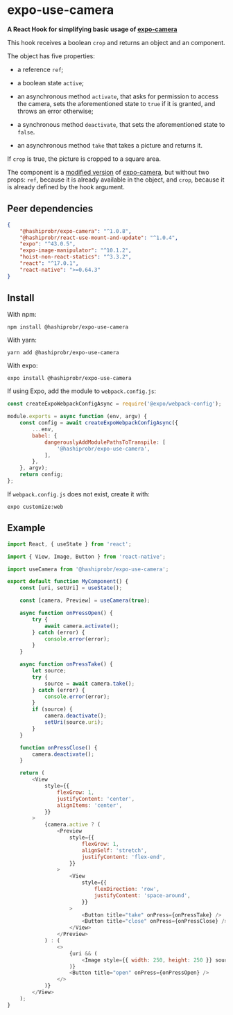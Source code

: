 expo-use-camera
===============

**A React Hook for simplifying basic usage of
[expo-camera](https://docs.expo.dev/versions/latest/sdk/camera/)**

This hook receives a boolean `crop` and returns an object and an component.

The object has five properties:

* a reference `ref`;

* a boolean state `active`;

* an asynchronous method `activate`, that asks for permission to access the
  camera, sets the aforementioned state to `true` if it is granted, and throws
  an error otherwise;

* a synchronous method `deactivate`, that sets the aforementioned state to
  `false`.

* an asynchronous method `take` that takes a picture and returns it.

If `crop` is true, the picture is cropped to a square area.

The component is a [modified
version](https://www.npmjs.com/package/@hashiprobr/expo-camera) of
[expo-camera](https://docs.expo.dev/versions/latest/sdk/camera/), but without
two props: `ref`, because it is already available in the object, and `crop`,
because it is already defined by the hook argument.


Peer dependencies
-----------------

``` json
{
    "@hashiprobr/expo-camera": "^1.0.8",
    "@hashiprobr/react-use-mount-and-update": "^1.0.4",
    "expo": "^43.0.5",
    "expo-image-manipulator": "^10.1.2",
    "hoist-non-react-statics": "^3.3.2",
    "react": "^17.0.1",
    "react-native": ">=0.64.3"
}
```


Install
-------

With npm:

```
npm install @hashiprobr/expo-use-camera
```

With yarn:

```
yarn add @hashiprobr/expo-use-camera
```

With expo:

```
expo install @hashiprobr/expo-use-camera
```

If using Expo, add the module to `webpack.config.js`:

``` js
const createExpoWebpackConfigAsync = require('@expo/webpack-config');

module.exports = async function (env, argv) {
    const config = await createExpoWebpackConfigAsync({
        ...env,
        babel: {
            dangerouslyAddModulePathsToTranspile: [
                '@hashiprobr/expo-use-camera',
            ],
        },
    }, argv);
    return config;
};
```

If `webpack.config.js` does not exist, create it with:

```
expo customize:web
```


Example
-------

``` js
import React, { useState } from 'react';

import { View, Image, Button } from 'react-native';

import useCamera from '@hashiprobr/expo-use-camera';

export default function MyComponent() {
    const [uri, setUri] = useState();

    const [camera, Preview] = useCamera(true);

    async function onPressOpen() {
        try {
            await camera.activate();
        } catch (error) {
            console.error(error);
        }
    }

    async function onPressTake() {
        let source;
        try {
            source = await camera.take();
        } catch (error) {
            console.error(error);
        }
        if (source) {
            camera.deactivate();
            setUri(source.uri);
        }
    }

    function onPressClose() {
        camera.deactivate();
    }

    return (
        <View
            style={{
                flexGrow: 1,
                justifyContent: 'center',
                alignItems: 'center',
            }}
        >
            {camera.active ? (
                <Preview
                    style={{
                        flexGrow: 1,
                        alignSelf: 'stretch',
                        justifyContent: 'flex-end',
                    }}
                >
                    <View
                        style={{
                            flexDirection: 'row',
                            justifyContent: 'space-around',
                        }}
                    >
                        <Button title="take" onPress={onPressTake} />
                        <Button title="close" onPress={onPressClose} />
                    </View>
                </Preview>
            ) : (
                <>
                    {uri && (
                        <Image style={{ width: 250, height: 250 }} source={{ uri }} />
                    )}
                    <Button title="open" onPress={onPressOpen} />
                </>
            )}
        </View>
    );
}
```
